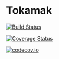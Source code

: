 # Tokamak

[![Build Status](https://travis-ci.org/djsegal/Tokamak.jl.svg?branch=master)](https://travis-ci.org/djsegal/Tokamak.jl)

[![Coverage Status](https://coveralls.io/repos/djsegal/Tokamak.jl/badge.svg?branch=master&service=github)](https://coveralls.io/github/djsegal/Tokamak.jl?branch=master)

[![codecov.io](http://codecov.io/github/djsegal/Tokamak.jl/coverage.svg?branch=master)](http://codecov.io/github/djsegal/Tokamak.jl?branch=master)
